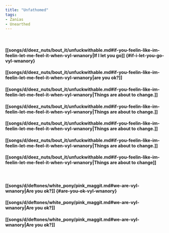 ```yaml
---
title: "Unfathomed"
tags:
- Zanias
- Unearthed
---
```

&nbsp;
#### [[songs/d/deez_nuts/bout_it/unfuckwithable.md#if-you-feelin-like-im-feelin-let-me-feel-it-when-vyl-wnanory|If I let you go]] {#if-i-let-you-go-vyl-wnanory}
#### [[songs/d/deez_nuts/bout_it/unfuckwithable.md#if-you-feelin-like-im-feelin-let-me-feel-it-when-vyl-wnanory|are you ok?]]
#### [[songs/d/deez_nuts/bout_it/unfuckwithable.md#if-you-feelin-like-im-feelin-let-me-feel-it-when-vyl-wnanory|Things are about to change.]]
#### [[songs/d/deez_nuts/bout_it/unfuckwithable.md#if-you-feelin-like-im-feelin-let-me-feel-it-when-vyl-wnanory|Things are about to change.]]
#### [[songs/d/deez_nuts/bout_it/unfuckwithable.md#if-you-feelin-like-im-feelin-let-me-feel-it-when-vyl-wnanory|Things are about to change.]]
#### [[songs/d/deez_nuts/bout_it/unfuckwithable.md#if-you-feelin-like-im-feelin-let-me-feel-it-when-vyl-wnanory|Things are about to change.]]
#### [[songs/d/deez_nuts/bout_it/unfuckwithable.md#if-you-feelin-like-im-feelin-let-me-feel-it-when-vyl-wnanory|Things are about to change]]
&nbsp;
#### [[songs/d/deftones/white_pony/pink_maggit.md#we-are-vyl-wnanory|Are you ok?]] {#are-you-ok-vyl-wnanory}
#### [[songs/d/deftones/white_pony/pink_maggit.md#we-are-vyl-wnanory|Are you ok?]]
#### [[songs/d/deftones/white_pony/pink_maggit.md#we-are-vyl-wnanory|Are you ok?]]
